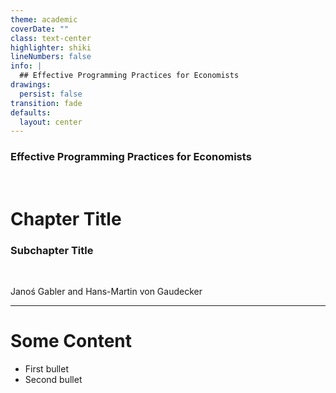 ```yaml
---
theme: academic
coverDate: ""
class: text-center
highlighter: shiki
lineNumbers: false
info: |
  ## Effective Programming Practices for Economists
drawings:
  persist: false
transition: fade
defaults:
  layout: center
---
```


### Effective Programming Practices for Economists

<br/>

# Chapter Title

### Subchapter Title

<br/>


Janoś Gabler and Hans-Martin von Gaudecker

---

# Some Content

- First bullet
- Second bullet
